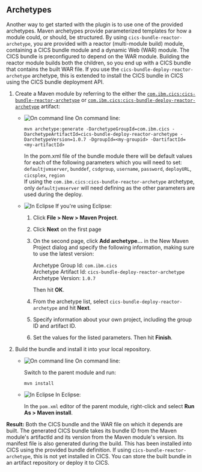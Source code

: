 ## Archetypes

Another way to get started with the plugin is to use one of the provided archetypes. Maven archetypes provide parameterized templates for how a module could, or should, be structured. 
By using `cics-bundle-reactor-archetype`, you are provided with a reactor (multi-module build) module, containing a CICS bundle module and a dynamic Web (WAR) module. The CICS bundle is preconfigured to depend on the WAR module. Building the reactor module builds both the children, so you end up with a CICS bundle that contains the built WAR file. If you use the `cics-bundle-deploy-reactor-archetype` archetype, this is extended to install the CICS bundle in CICS using the CICS bundle deployment API. 


1. Create a Maven module by referring to the either the [`com.ibm.cics:cics-bundle-reactor-archetype`](https://search.maven.org/artifact/com.ibm.cics/cics-bundle-reactor-archetype/1.0.7/maven-archetype) or [`com.ibm.cics:cics-bundle-deploy-reactor-archetype`](https://search.maven.org/artifact/com.ibm.cics/cics-bundle-deploy-reactor-archetype/1.0.7/maven-archetype) artifact:

    * ![On command line](images/cmd.png) On command line:
    
         ```
         mvn archetype:generate -DarchetypeGroupId=com.ibm.cics -DarchetypeArtifactId=cics-bundle-deploy-reactor-archetype -DarchetypeVersion=1.0.7 -DgroupId=<my-groupid> -DartifactId=<my-artifactId>
         ```
         In the pom.xml file of the bundle module there will be default values for each of the following parameters which you will need to set:  
         `defaultjvmserver`, `bunddef`, `csdgroup`, `username`, `password`, `deployURL`, `cicsplex`, `region`  
         If using the `com.ibm.cics:cics-bundle-reactor-archetype` archetype, only `defaultjvmserver` will need defining as the other parameters are used during the deploy. 
         
    * ![In Eclipse](images/eclipse.png) If you're using Eclipse:
        1. Click **File > New > Maven Project**.
        1. Click **Next** on the first page
        1. On the second page, click **Add archetype...** in the New Maven Project dialog and specify the following information, making sure to use the latest version:
    
            Archetype Group Id: `com.ibm.cics`  
            Archetype Artifact Id: `cics-bundle-deploy-reactor-archetype`              
            Archetype Version: `1.0.7`  

            Then hit **OK**.  
        1. From the archetype list, select `cics-bundle-deploy-reactor-archetype` and hit **Next**. 
        1. Specify information about your own project, including the group ID and artifact ID.
        1. Set the values for the listed parameters. Then hit **Finish**.  
    
2. Build the bundle and install it into your local repository.

    * ![On command line](images/cmd.png) On command line:
    
        Switch to the parent module and run:
        
        ```
        mvn install
        ```
    
    * ![In Eclipse](images/eclipse.png) In Eclipse:
    
        In the `pom.xml` editor of the parent module, right-click and select **Run As > Maven install**.  

**Result:** Both the CICS bundle and the WAR file on which it depends are built. The generated CICS bundle takes its bundle ID from the Maven module's artifactId and its version from the Maven module's version. Its manifest file is also generated during the build. This has been installed into CICS using the provided bundle definition. 
If using `cics-bundle-reactor-archetype`, this is not yet installed in CICS. You can store the built bundle in an artifact repository or deploy it to CICS.
